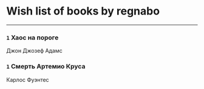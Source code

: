 # Wish list of books by regnabo
---

### `1` Хаос на пороге
Джон Джозеф Адамс

### `1` Смерть Артемио Круса
Карлос Фуэнтес

